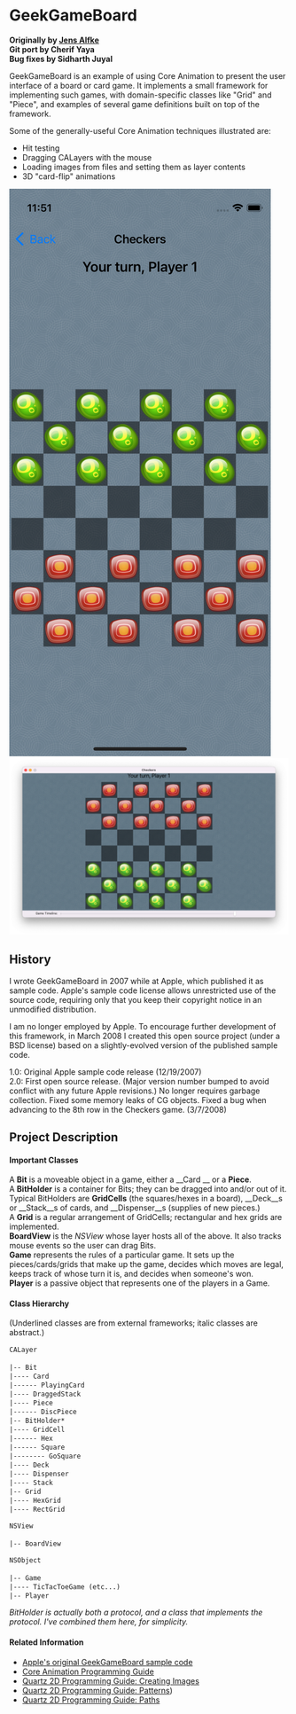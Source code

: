 # GeekGameBoard

**Originally by [Jens Alfke](http://mooseyard.lighthouseapp.com/projects/23201/home)**  
**Git port by Cherif Yaya**  
**Bug fixes by Sidharth Juyal**

GeekGameBoard is an example of using Core Animation to present the user interface of a board or card game. It implements a small framework for implementing such games, with domain-specific classes like "Grid" and "Piece", and examples of several game definitions built on top of the framework.

Some of the generally-useful Core Animation techniques illustrated are:

* Hit testing
* Dragging CALayers with the mouse
* Loading images from files and setting them as layer contents
* 3D "card-flip" animations

![Screenshot iOS](screenshot_iOS.png)
![Screenshot macOS](screenshot_macOS.png)

## History

I wrote GeekGameBoard in 2007 while at Apple, which published it as sample code. Apple's sample code license allows unrestricted use of the source code, requiring only that you keep their copyright notice in an unmodified distribution.

I am no longer employed by Apple. To encourage further development of this framework, in March 2008 I created this open source project (under a BSD license) based on a slightly-evolved version of the published sample code.

1.0: Original Apple sample code release (12/19/2007)  
2.0: First open source release. (Major version number bumped to avoid conflict with any future Apple revisions.) No longer requires garbage collection. Fixed some memory leaks of CG objects. Fixed a bug when advancing to the 8th row in the Checkers game. (3/7/2008)

## Project Description

#### Important Classes

A __Bit__ is a moveable object in a game, either a __Card __ or a __Piece__.  
A __BitHolder__ is a container for Bits; they can be dragged into and/or out of it. Typical BitHolders are __GridCells__ (the squares/hexes in a board), __Deck__s or __Stack__s of cards, and __Dispenser__s (supplies of new pieces.)  
A __Grid__ is a regular arrangement of GridCells; rectangular and hex grids are implemented.  
__BoardView__ is the _NSView_ whose layer hosts all of the above. It also tracks mouse events so the user can drag Bits.  
__Game__ represents the rules of a particular game. It sets up the pieces/cards/grids that make up the game, decides which moves are legal, keeps track of whose turn it is, and decides when someone's won.  
__Player__ is a passive object that represents one of the players in a Game.

#### Class Hierarchy

(Underlined classes are from external frameworks; italic classes are abstract.)

```
CALayer

|-- Bit
|---- Card
|------ PlayingCard
|---- DraggedStack
|---- Piece
|------ DiscPiece
|-- BitHolder*
|---- GridCell
|------ Hex
|------ Square
|-------- GoSquare
|---- Deck
|---- Dispenser
|---- Stack
|-- Grid
|---- HexGrid
|---- RectGrid
```

```
NSView

|-- BoardView
```

```
NSObject
 
|-- Game
|---- TicTacToeGame (etc...)
|-- Player
```

*BitHolder is actually both a protocol, and a class that implements the protocol. I've combined them here, for simplicity.*


#### Related Information

* [Apple's original GeekGameBoard sample code](http://developer.apple.com/samplecode/GeekGameBoard/)
* [Core Animation Programming Guide](http://developer.apple.com/documentation/Cocoa/Conceptual/CoreAnimation_guide/index.html)
* [Quartz 2D Programming Guide: Creating Images](http://developer.apple.com/documentation/GraphicsImaging/Conceptual/drawingwithquartz2d/dq_images/chapter_12_section_4.html)
* [Quartz 2D Programming Guide: Patterns](http://developer.apple.com/documentation/GraphicsImaging/Conceptual/drawingwithquartz2d/dq_patterns/chapter_7_section_1.html))
* [Quartz 2D Programming Guide: Paths](http://developer.apple.com/documentation/GraphicsImaging/Conceptual/drawingwithquartz2d/dq_paths/chapter_4_section_1.html)
